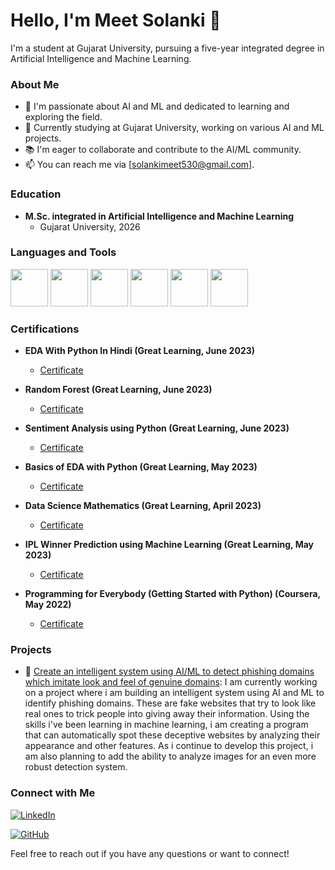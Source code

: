 # Hello, I'm Meet Solanki 👋

I'm a student at Gujarat University, pursuing a five-year integrated degree in Artificial Intelligence and Machine Learning.

### About Me

- 🌱 I'm passionate about AI and ML and dedicated to learning and exploring the field.
- 💼 Currently studying at Gujarat University, working on various AI and ML projects.
- 📚 I'm eager to collaborate and contribute to the AI/ML community.
- 📫 You can reach me via [solankimeet530@gmail.com].

### Education

- **M.Sc. integrated in Artificial Intelligence and Machine Learning**
  - Gujarat University, 2026

### Languages and Tools

[<img src="https://s3.dualstack.us-east-2.amazonaws.com/pythondotorg-assets/media/community/logos/python-logo-only.png" width="60">](https://www.python.org/)
[<img src="https://www.gstatic.com/devrel-devsite/prod/v89c3b644dadab0c1b29fcdfaa83db3f3db74c1887a83ba5a78318ee59aec3871/tensorflow/images/lockup.svg" width="60">](https://www.tensorflow.org/)
[<img src="https://pytorch.org/assets/images/pytorch-logo.png" width="60">](https://pytorch.org/)
[<img src="https://upload.wikimedia.org/wikipedia/commons/thumb/0/05/Scikit_learn_logo_small.svg/390px-Scikit_learn_logo_small.svg.png" width="60">](https://scikit-learn.org/)
[<img src="https://jupyter.org/assets/homepage/main-logo.svg" width="60">](https://jupyter.org/)
[<img src="https://upload.wikimedia.org/wikipedia/commons/8/87/Sql_data_base_with_logo.png" width="60">](https://www.mysql.com/)

### Certifications

- **EDA With Python In Hindi (Great Learning, June 2023)**
  - [Certificate](https://verify.mygreatlearning.com/verify/ZUXSVHOH)

- **Random Forest (Great Learning, June 2023)**
  - [Certificate](https://verify.mygreatlearning.com/verify/IKSWQYOO)

- **Sentiment Analysis using Python (Great Learning, June 2023)**
  - [Certificate](https://verify.mygreatlearning.com/verify/MJDTQRUG)

- **Basics of EDA with Python (Great Learning, May 2023)**
  - [Certificate](https://verify.mygreatlearning.com/verify/DABJVQWK)

- **Data Science Mathematics (Great Learning, April 2023)**
  - [Certificate](https://verify.mygreatlearning.com/verify/PADXOQTE)

- **IPL Winner Prediction using Machine Learning (Great Learning, May 2023)**
  - [Certificate](https://verify.mygreatlearning.com/verify/LFSNJUOS)

- **Programming for Everybody (Getting Started with Python) (Coursera, May 2022)**
  - [Certificate](https://www.coursera.org/account/accomplishments/verify/7VK9E6NZH3TX)

### Projects

- 🚀 [Create an intelligent system using AI/ML to detect phishing domains which imitate look and feel of genuine domains](https://github.com/MeetSolanki530/Phishing-Threat-Defenders): I am currently working on a project where i am building an intelligent system using AI and ML to identify phishing domains. These are fake websites that try to look like real ones to trick people into giving away their information. Using the skills i've been learning in machine learning,  i am creating a program that can automatically spot these deceptive websites by analyzing their appearance and other features. As i continue to develop this project, i am also planning to add the ability to analyze images for an even more robust detection system.

### Connect with Me

[![LinkedIn](https://img.shields.io/badge/LinkedIn-Connect%20with%20Me-blue)](https://www.linkedin.com/in/meet-solanki-b96a78230/)

[![GitHub](https://img.shields.io/badge/GitHub-Check%20Out%20My%20Projects-brightgreen)](https://github.com/MeetSolanki530/)

Feel free to reach out if you have any questions or want to connect!
